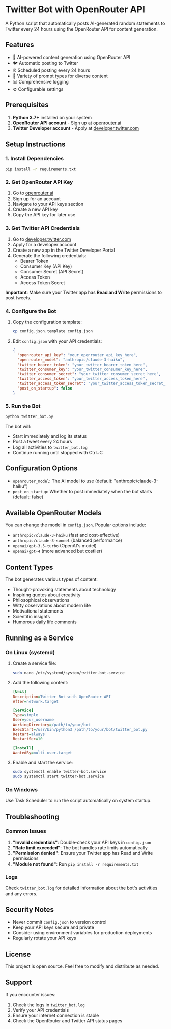 # Twitter Bot with OpenRouter API

A Python script that automatically posts AI-generated random statements to Twitter every 24 hours using the OpenRouter API for content generation.

## Features

- 🤖 AI-powered content generation using OpenRouter API
- 🐦 Automatic posting to Twitter
- ⏰ Scheduled posting every 24 hours
- 📝 Variety of prompt types for diverse content
- 📊 Comprehensive logging
- ⚙️ Configurable settings

## Prerequisites

1. **Python 3.7+** installed on your system
2. **OpenRouter API account** - Sign up at [openrouter.ai](https://openrouter.ai)
3. **Twitter Developer account** - Apply at [developer.twitter.com](https://developer.twitter.com)

## Setup Instructions

### 1. Install Dependencies

```bash
pip install -r requirements.txt
```

### 2. Get OpenRouter API Key

1. Go to [openrouter.ai](https://openrouter.ai)
2. Sign up for an account
3. Navigate to your API keys section
4. Create a new API key
5. Copy the API key for later use

### 3. Get Twitter API Credentials

1. Go to [developer.twitter.com](https://developer.twitter.com)
2. Apply for a developer account
3. Create a new app in the Twitter Developer Portal
4. Generate the following credentials:
   - Bearer Token
   - Consumer Key (API Key)
   - Consumer Secret (API Secret)
   - Access Token
   - Access Token Secret

**Important**: Make sure your Twitter app has **Read and Write** permissions to post tweets.

### 4. Configure the Bot

1. Copy the configuration template:
   ```bash
   cp config.json.template config.json
   ```

2. Edit `config.json` with your API credentials:
   ```json
   {
     "openrouter_api_key": "your_openrouter_api_key_here",
     "openrouter_model": "anthropic/claude-3-haiku",
     "twitter_bearer_token": "your_twitter_bearer_token_here",
     "twitter_consumer_key": "your_twitter_consumer_key_here",
     "twitter_consumer_secret": "your_twitter_consumer_secret_here",
     "twitter_access_token": "your_twitter_access_token_here",
     "twitter_access_token_secret": "your_twitter_access_token_secret_here",
     "post_on_startup": false
   }
   ```

### 5. Run the Bot

```bash
python twitter_bot.py
```

The bot will:
- Start immediately and log its status
- Post a tweet every 24 hours
- Log all activities to `twitter_bot.log`
- Continue running until stopped with Ctrl+C

## Configuration Options

- `openrouter_model`: The AI model to use (default: "anthropic/claude-3-haiku")
- `post_on_startup`: Whether to post immediately when the bot starts (default: false)

## Available OpenRouter Models

You can change the model in `config.json`. Popular options include:
- `anthropic/claude-3-haiku` (fast and cost-effective)
- `anthropic/claude-3-sonnet` (balanced performance)
- `openai/gpt-3.5-turbo` (OpenAI's model)
- `openai/gpt-4` (more advanced but costlier)

## Content Types

The bot generates various types of content:
- Thought-provoking statements about technology
- Inspiring quotes about creativity
- Philosophical observations
- Witty observations about modern life
- Motivational statements
- Scientific insights
- Humorous daily life comments

## Running as a Service

### On Linux (systemd)

1. Create a service file:
   ```bash
   sudo nano /etc/systemd/system/twitter-bot.service
   ```

2. Add the following content:
   ```ini
   [Unit]
   Description=Twitter Bot with OpenRouter API
   After=network.target

   [Service]
   Type=simple
   User=your_username
   WorkingDirectory=/path/to/your/bot
   ExecStart=/usr/bin/python3 /path/to/your/bot/twitter_bot.py
   Restart=always
   RestartSec=10

   [Install]
   WantedBy=multi-user.target
   ```

3. Enable and start the service:
   ```bash
   sudo systemctl enable twitter-bot.service
   sudo systemctl start twitter-bot.service
   ```

### On Windows

Use Task Scheduler to run the script automatically on system startup.

## Troubleshooting

### Common Issues

1. **"Invalid credentials"**: Double-check your API keys in `config.json`
2. **"Rate limit exceeded"**: The bot handles rate limits automatically
3. **"Permission denied"**: Ensure your Twitter app has Read and Write permissions
4. **"Module not found"**: Run `pip install -r requirements.txt`

### Logs

Check `twitter_bot.log` for detailed information about the bot's activities and any errors.

## Security Notes

- Never commit `config.json` to version control
- Keep your API keys secure and private
- Consider using environment variables for production deployments
- Regularly rotate your API keys

## License

This project is open source. Feel free to modify and distribute as needed.

## Support

If you encounter issues:
1. Check the logs in `twitter_bot.log`
2. Verify your API credentials
3. Ensure your internet connection is stable
4. Check the OpenRouter and Twitter API status pages
